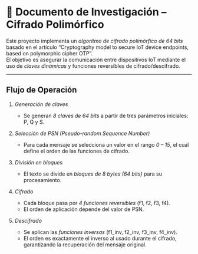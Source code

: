 # 🔐 Documento de Investigación – Cifrado Polimórfico

Este proyecto implementa un *algoritmo de cifrado polimórfico de 64 bits* basado en el artículo “Cryptography model to secure IoT device endpoints, based on polymorphic cipher OTP”.  
El objetivo es asegurar la comunicación entre dispositivos IoT mediante el uso de *claves dinámicas* y funciones reversibles de cifrado/descifrado.

---

##  Flujo de Operación

1. *Generación de claves*  
   - Se generan *8 claves de 64 bits* a partir de tres parámetros iniciales: P, Q y S.  

2. *Selección de PSN (Pseudo-random Sequence Number)*  
   - Para cada mensaje se selecciona un valor en el rango *0 – 15*, el cual define el orden de las funciones de cifrado.  

3. *División en bloques*  
   - El texto se divide en *bloques de 8 bytes (64 bits)* para su procesamiento.  

4. *Cifrado*  
   - Cada bloque pasa por *4 funciones reversibles* (f1, f2, f3, f4).  
   - El orden de aplicación depende del valor de PSN.  

5. *Descifrado*  
   - Se aplican las *funciones inversas* (f1_inv, f2_inv, f3_inv, f4_inv).  
   - El orden es exactamente el inverso al usado durante el cifrado, garantizando la recuperación del mensaje original.

